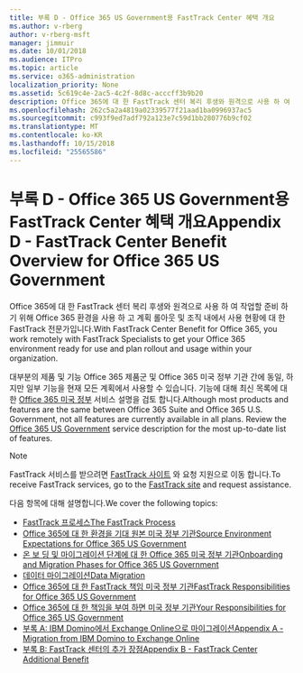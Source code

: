 ```yaml
---
title: 부록 D - Office 365 US Government용 FastTrack Center 혜택 개요
ms.author: v-rberg
author: v-rberg-msft
manager: jimmuir
ms.date: 10/01/2018
ms.audience: ITPro
ms.topic: article
ms.service: o365-administration
localization_priority: None
ms.assetid: 5c619c4e-2ac5-4c2f-8d8c-acccff3b9b20
description: Office 365에 대 한 FastTrack 센터 복리 후생와 원격으로 사용 하 여 작업할 준비 하기 위해 Office 365 환경을 사용 하 고 계획 롤아웃 및 조직 내에서 사용 현황에 대 한 FastTrack 전문가입니다.
ms.openlocfilehash: 262c5a2a4819a02339577f21aad1ba0996937ac5
ms.sourcegitcommit: c993f9ed7adf792a123e7c59d1bb280776b9cf02
ms.translationtype: MT
ms.contentlocale: ko-KR
ms.lasthandoff: 10/15/2018
ms.locfileid: "25565586"
---
```

# <a name="appendix-d---fasttrack-center-benefit-overview-for-office-365-us-government"></a><span data-ttu-id="bcf26-103">부록 D - Office 365 US Government용 FastTrack Center 혜택 개요</span><span class="sxs-lookup"><span data-stu-id="bcf26-103">Appendix D - FastTrack Center Benefit Overview for Office 365 US Government</span></span>

<span data-ttu-id="bcf26-104">Office 365에 대 한 FastTrack 센터 복리 후생와 원격으로 사용 하 여 작업할 준비 하기 위해 Office 365 환경을 사용 하 고 계획 롤아웃 및 조직 내에서 사용 현황에 대 한 FastTrack 전문가입니다.</span><span class="sxs-lookup"><span data-stu-id="bcf26-104">With FastTrack Center Benefit for Office 365, you work remotely with FastTrack Specialists to get your Office 365 environment ready for use and plan rollout and usage within your organization.</span></span> 
  
<span data-ttu-id="bcf26-p101">대부분의 제품 및 기능 Office 365 제품군 및 Office 365 미국 정부 기관 간에 동일, 하지만 일부 기능을 현재 모든 계획에서 사용할 수 있습니다. 기능에 대해 최신 목록에 대 한 [Office 365 미국 정부](https://aka.ms/aboutgovcloud) 서비스 설명을 검토 합니다.</span><span class="sxs-lookup"><span data-stu-id="bcf26-p101">Although most products and features are the same between Office 365 Suite and Office 365 U.S. Government, not all features are currently available in all plans. Review the [Office 365 US Government](https://aka.ms/aboutgovcloud) service description for the most up-to-date list of features.</span></span>

> [!NOTE]
> <span data-ttu-id="bcf26-107">FastTrack 서비스를 받으려면 [FastTrack 사이트](https://go.microsoft.com/fwlink/?linkid=780698) 와 요청 지원으로 이동 합니다.</span><span class="sxs-lookup"><span data-stu-id="bcf26-107">To receive FastTrack services, go to the [FastTrack site](https://go.microsoft.com/fwlink/?linkid=780698) and request assistance.</span></span>  

<span data-ttu-id="bcf26-108">다음 항목에 대해 설명합니다.</span><span class="sxs-lookup"><span data-stu-id="bcf26-108">We cover the following topics:</span></span>
- [<span data-ttu-id="bcf26-109">FastTrack 프로세스</span><span class="sxs-lookup"><span data-stu-id="bcf26-109">The FastTrack Process</span></span>](O365-fasttrack-process.md) 
- [<span data-ttu-id="bcf26-110">Office 365에 대 한 환경을 기대 원본 미국 정부 기관</span><span class="sxs-lookup"><span data-stu-id="bcf26-110">Source Environment Expectations for Office 365 US Government</span></span>](US-Gov-appendix-source-environment-expectations.md)   
- [<span data-ttu-id="bcf26-111">온 보 딩 및 마이그레이션 단계에 대 한 Office 365 미국 정부 기관</span><span class="sxs-lookup"><span data-stu-id="bcf26-111">Onboarding and Migration Phases for Office 365 US Government</span></span>](US-Gov-appendix-onboarding-and-migration.md)
- [<span data-ttu-id="bcf26-112">데이터 마이그레이션</span><span class="sxs-lookup"><span data-stu-id="bcf26-112">Data Migration</span></span>](O365-data-migration.md)    
- [<span data-ttu-id="bcf26-113">Office 365에 대 한 FastTrack 책임 미국 정부 기관</span><span class="sxs-lookup"><span data-stu-id="bcf26-113">FastTrack Responsibilities for Office 365 US Government</span></span>](US-Gov-appendix-fasttrack-responsibilities.md)   
- [<span data-ttu-id="bcf26-114">Office 365에 대 한 책임을 부여 하면 미국 정부 기관</span><span class="sxs-lookup"><span data-stu-id="bcf26-114">Your Responsibilities for Office 365 US Government</span></span>](US-Gov-appendix-your-responsibilities.md) 
- [<span data-ttu-id="bcf26-115">부록 A: IBM Domino에서 Exchange Online으로 마이그레이션</span><span class="sxs-lookup"><span data-stu-id="bcf26-115">Appendix A - Migration from IBM Domino to Exchange Online</span></span>](O365-from-ibm-domino-to-exchange-online.md)   
- [<span data-ttu-id="bcf26-116">부록 B: FastTrack 센터의 추가 장점</span><span class="sxs-lookup"><span data-stu-id="bcf26-116">Appendix B - FastTrack Center Additional Benefit</span></span>](O365-fasttrack-additional-benefits.md)


